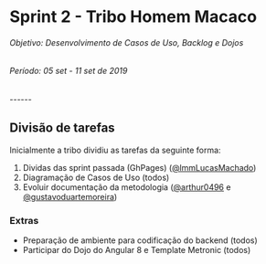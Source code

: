 # Sprint 2 - Tribo Homem Macaco

<h6>Objetivo: Desenvolvimento de Casos de Uso, Backlog e Dojos</h6>
<h6>Período: 05 set - 11 set de 2019</h6>
------



## Divisão de tarefas

Inicialmente a tribo dividiu as tarefas da seguinte forma:

1. Dividas das sprint passada (GhPages) ([@lmmLucasMachado](https://github.com/lmmLucasMachado))
2. Diagramação de Casos de Uso (todos)
3. Evoluir documentação da metodologia ([@arthur0496](https://github.com/arthur0496) e [@gustavoduartemoreira](https://github.com/gustavoduartemoreira))

### Extras

- Preparação de ambiente para codificação do backend (todos)
- Participar do Dojo do Angular 8 e Template Metronic (todos)

